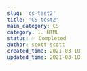 ```yaml
---
slug: 'cs-test2'
title: 'CS test2'
main_category: CS
category: 1. HTML
status: ✅ Completed
author: scott scott
created_time: 2021-03-10
updated_time: 2021-03-10
---
```

